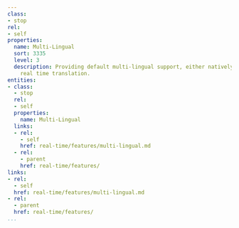 ```yaml
---
class:
- stop
rel:
- self
properties:
  name: Multi-Lingual
  sort: 3335
  level: 3
  description: Providing default multi-lingual support, either natively or through
    real time translation.
entities:
- class:
  - stop
  rel:
  - self
  properties:
    name: Multi-Lingual
  links:
  - rel:
    - self
    href: real-time/features/multi-lingual.md
  - rel:
    - parent
    href: real-time/features/
links:
- rel:
  - self
  href: real-time/features/multi-lingual.md
- rel:
  - parent
  href: real-time/features/
...
```

